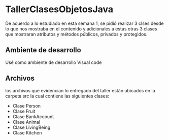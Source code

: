 # TallerClasesObjetosJava
De acuerdo a lo estudiado en esta semana 1, se pidió realizar 3 clses desde lo que nos mostraba en el contenido y adicionales a estas otras 3 clases que mostraran atributos y métodos públicos, privados y protegidos.
## Ambiente de desarrollo
Usé como ambiente de desarrollo Visual code
## Archivos
los archivos que evidencian lo entregado del taller están ubicados en la carpeta src la cual contiene las siguientes clases:
- Clase Person
- Clase Fruit
- Clase BankAccount
- Clase Animal
- Clase LivingBeing
- Clase Kitchen
